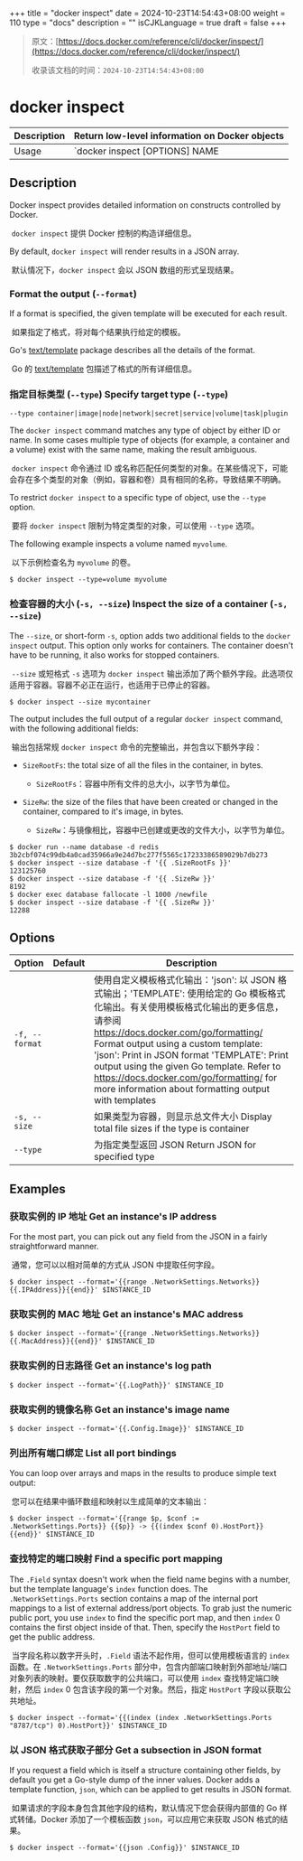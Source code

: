 +++
title = "docker inspect"
date = 2024-10-23T14:54:43+08:00
weight = 110
type = "docs"
description = ""
isCJKLanguage = true
draft = false
+++

> 原文：[https://docs.docker.com/reference/cli/docker/inspect/](https://docs.docker.com/reference/cli/docker/inspect/)
>
> 收录该文档的时间：`2024-10-23T14:54:43+08:00`

# docker inspect

| Description | Return low-level information on Docker objects  |
| :---------- | ----------------------------------------------- |
| Usage       | `docker inspect [OPTIONS] NAME|ID [NAME|ID...]` |

## Description

Docker inspect provides detailed information on constructs controlled by Docker.

​	`docker inspect` 提供 Docker 控制的构造详细信息。

By default, `docker inspect` will render results in a JSON array.

​	默认情况下，`docker inspect` 会以 JSON 数组的形式呈现结果。

### Format the output (`--format`)

If a format is specified, the given template will be executed for each result.

​	如果指定了格式，将对每个结果执行给定的模板。

Go's [text/template](https://before80.github.io/go_docs/stdlib/text/template) package describes all the details of the format.

​	Go 的 [text/template](https://before80.github.io/go_docs/stdlib/text/template) 包描述了格式的所有详细信息。

### 指定目标类型 (`--type`) Specify target type (`--type`)

```
--type container|image|node|network|secret|service|volume|task|plugin
```

The `docker inspect` command matches any type of object by either ID or name. In some cases multiple type of objects (for example, a container and a volume) exist with the same name, making the result ambiguous.

​	`docker inspect` 命令通过 ID 或名称匹配任何类型的对象。在某些情况下，可能会存在多个类型的对象（例如，容器和卷）具有相同的名称，导致结果不明确。

To restrict `docker inspect` to a specific type of object, use the `--type` option.

​	要将 `docker inspect` 限制为特定类型的对象，可以使用 `--type` 选项。

The following example inspects a volume named `myvolume`.

​	以下示例检查名为 `myvolume` 的卷。



```console
$ docker inspect --type=volume myvolume
```

### 检查容器的大小 (`-s, --size`) Inspect the size of a container (`-s, --size`)

The `--size`, or short-form `-s`, option adds two additional fields to the `docker inspect` output. This option only works for containers. The container doesn't have to be running, it also works for stopped containers.

​	`--size` 或短格式 `-s` 选项为 `docker inspect` 输出添加了两个额外字段。此选项仅适用于容器。容器不必正在运行，也适用于已停止的容器。



```console
$ docker inspect --size mycontainer
```

The output includes the full output of a regular `docker inspect` command, with the following additional fields:

​	输出包括常规 `docker inspect` 命令的完整输出，并包含以下额外字段：

- `SizeRootFs`: the total size of all the files in the container, in bytes.
  - `SizeRootFs`：容器中所有文件的总大小，以字节为单位。

- `SizeRw`: the size of the files that have been created or changed in the container, compared to it's image, in bytes.
  - `SizeRw`：与镜像相比，容器中已创建或更改的文件大小，以字节为单位。



```console
$ docker run --name database -d redis
3b2cbf074c99db4a0cad35966a9e24d7bc277f5565c17233386589029b7db273
$ docker inspect --size database -f '{{ .SizeRootFs }}'
123125760
$ docker inspect --size database -f '{{ .SizeRw }}'
8192
$ docker exec database fallocate -l 1000 /newfile
$ docker inspect --size database -f '{{ .SizeRw }}'
12288
```

## Options

| Option         | Default | Description                                                  |
| -------------- | ------- | ------------------------------------------------------------ |
| `-f, --format` |         | 使用自定义模板格式化输出：'json': 以 JSON 格式输出；'TEMPLATE': 使用给定的 Go 模板格式化输出。有关使用模板格式化输出的更多信息，请参阅 https://docs.docker.com/go/formatting/  Format output using a custom template: 'json': Print in JSON format 'TEMPLATE': Print output using the given Go template. Refer to https://docs.docker.com/go/formatting/ for more information about formatting output with templates |
| `-s, --size`   |         | 如果类型为容器，则显示总文件大小  Display total file sizes if the type is container |
| `--type`       |         | 为指定类型返回 JSON  Return JSON for specified type          |

## Examples

### 获取实例的 IP 地址 Get an instance's IP address

For the most part, you can pick out any field from the JSON in a fairly straightforward manner.

​	通常，您可以以相对简单的方式从 JSON 中提取任何字段。



```console
$ docker inspect --format='{{range .NetworkSettings.Networks}}{{.IPAddress}}{{end}}' $INSTANCE_ID
```

### 获取实例的 MAC 地址 Get an instance's MAC address



```console
$ docker inspect --format='{{range .NetworkSettings.Networks}}{{.MacAddress}}{{end}}' $INSTANCE_ID
```

### 获取实例的日志路径 Get an instance's log path



```console
$ docker inspect --format='{{.LogPath}}' $INSTANCE_ID
```

### 获取实例的镜像名称 Get an instance's image name



```console
$ docker inspect --format='{{.Config.Image}}' $INSTANCE_ID
```

### 列出所有端口绑定 List all port bindings

You can loop over arrays and maps in the results to produce simple text output:

​	您可以在结果中循环数组和映射以生成简单的文本输出：



```console
$ docker inspect --format='{{range $p, $conf := .NetworkSettings.Ports}} {{$p}} -> {{(index $conf 0).HostPort}} {{end}}' $INSTANCE_ID
```

### 查找特定的端口映射 Find a specific port mapping

The `.Field` syntax doesn't work when the field name begins with a number, but the template language's `index` function does. The `.NetworkSettings.Ports` section contains a map of the internal port mappings to a list of external address/port objects. To grab just the numeric public port, you use `index` to find the specific port map, and then `index` 0 contains the first object inside of that. Then, specify the `HostPort` field to get the public address.

​	当字段名称以数字开头时，`.Field` 语法不起作用，但可以使用模板语言的 `index` 函数。在 `.NetworkSettings.Ports` 部分中，包含内部端口映射到外部地址/端口对象列表的映射。要仅获取数字的公共端口，可以使用 `index` 查找特定端口映射，然后 `index` 0 包含该字段的第一个对象。然后，指定 `HostPort` 字段以获取公共地址。



```console
$ docker inspect --format='{{(index (index .NetworkSettings.Ports "8787/tcp") 0).HostPort}}' $INSTANCE_ID
```

### 以 JSON 格式获取子部分 Get a subsection in JSON format

If you request a field which is itself a structure containing other fields, by default you get a Go-style dump of the inner values. Docker adds a template function, `json`, which can be applied to get results in JSON format.

​	如果请求的字段本身包含其他字段的结构，默认情况下您会获得内部值的 Go 样式转储。Docker 添加了一个模板函数 `json`，可以应用它来获取 JSON 格式的结果。



```console
$ docker inspect --format='{{json .Config}}' $INSTANCE_ID
```
